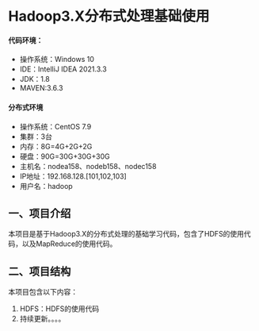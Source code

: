 <h1>Hadoop3.X分布式处理基础使用</h1>
<h4>代码环境：</h4>
<ul>
<li>操作系统：Windows 10</li>
<li>IDE：IntelliJ IDEA 2021.3.3</li>
<li>JDK：1.8</li>
<li>MAVEN:3.6.3</li>
</ul>
<h4>分布式环境</h4>
<ul>
<li>操作系统：CentOS 7.9</li>
<li>集群：3台</li>
<li>内存：8G=4G+2G+2G</li>
<li>硬盘：90G=30G+30G+30G</li>
<li>主机名：nodea158、nodeb158、nodec158</li>
<li>IP地址：192.168.128.[101,102,103]</li>
<li>用户名：hadoop</li>
</ul>
<h2>一、项目介绍</h2>
<p>本项目是基于Hadoop3.X的分布式处理的基础学习代码，包含了HDFS的使用代码，以及MapReduce的使用代码。</p>
<h2>二、项目结构</h2>
<p>本项目包含以下内容：</p>
<ol>
<li>HDFS：HDFS的使用代码</li> 
<li>持续更新。。。。</li>
</ol>